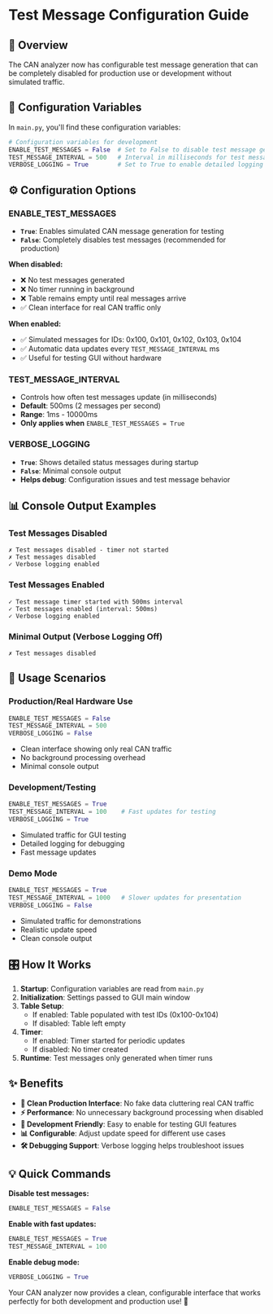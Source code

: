 # Test Message Configuration Guide

## 🎯 Overview
The CAN analyzer now has configurable test message generation that can be completely disabled for production use or development without simulated traffic.

## 🔧 Configuration Variables

In `main.py`, you'll find these configuration variables:

```python
# Configuration variables for development
ENABLE_TEST_MESSAGES = False  # Set to False to disable test message generation
TEST_MESSAGE_INTERVAL = 500   # Interval in milliseconds for test message updates (default: 500ms)
VERBOSE_LOGGING = True        # Set to True to enable detailed logging output
```

## ⚙️ Configuration Options

### **ENABLE_TEST_MESSAGES**
- **`True`**: Enables simulated CAN message generation for testing
- **`False`**: Completely disables test messages (recommended for production)

**When disabled:**
- ❌ No test messages generated
- ❌ No timer running in background
- ❌ Table remains empty until real messages arrive
- ✅ Clean interface for real CAN traffic only

**When enabled:**
- ✅ Simulated messages for IDs: 0x100, 0x101, 0x102, 0x103, 0x104
- ✅ Automatic data updates every `TEST_MESSAGE_INTERVAL` ms
- ✅ Useful for testing GUI without hardware

### **TEST_MESSAGE_INTERVAL**
- Controls how often test messages update (in milliseconds)
- **Default**: 500ms (2 messages per second)
- **Range**: 1ms - 10000ms
- **Only applies when** `ENABLE_TEST_MESSAGES = True`

### **VERBOSE_LOGGING**
- **`True`**: Shows detailed status messages during startup
- **`False`**: Minimal console output
- **Helps debug**: Configuration issues and test message behavior

## 📊 Console Output Examples

### Test Messages Disabled
```
✗ Test messages disabled - timer not started
✗ Test messages disabled
✓ Verbose logging enabled
```

### Test Messages Enabled
```
✓ Test message timer started with 500ms interval
✓ Test messages enabled (interval: 500ms)
✓ Verbose logging enabled
```

### Minimal Output (Verbose Logging Off)
```
✗ Test messages disabled
```

## 🚀 Usage Scenarios

### **Production/Real Hardware Use**
```python
ENABLE_TEST_MESSAGES = False
TEST_MESSAGE_INTERVAL = 500
VERBOSE_LOGGING = False
```
- Clean interface showing only real CAN traffic
- No background processing overhead
- Minimal console output

### **Development/Testing**
```python
ENABLE_TEST_MESSAGES = True
TEST_MESSAGE_INTERVAL = 100    # Fast updates for testing
VERBOSE_LOGGING = True
```
- Simulated traffic for GUI testing
- Detailed logging for debugging
- Fast message updates

### **Demo Mode**
```python
ENABLE_TEST_MESSAGES = True
TEST_MESSAGE_INTERVAL = 1000   # Slower updates for presentation
VERBOSE_LOGGING = False
```
- Simulated traffic for demonstrations
- Realistic update speed
- Clean console output

## 🎛️ How It Works

1. **Startup**: Configuration variables are read from `main.py`
2. **Initialization**: Settings passed to GUI main window
3. **Table Setup**: 
   - If enabled: Table populated with test IDs (0x100-0x104)
   - If disabled: Table left empty
4. **Timer**: 
   - If enabled: Timer started for periodic updates
   - If disabled: No timer created
5. **Runtime**: Test messages only generated when timer runs

## ✨ Benefits

- **🎯 Clean Production Interface**: No fake data cluttering real CAN traffic
- **⚡ Performance**: No unnecessary background processing when disabled
- **🔧 Development Friendly**: Easy to enable for testing GUI features
- **📊 Configurable**: Adjust update speed for different use cases
- **🛠️ Debugging Support**: Verbose logging helps troubleshoot issues

## 💡 Quick Commands

**Disable test messages:**
```python
ENABLE_TEST_MESSAGES = False
```

**Enable with fast updates:**
```python
ENABLE_TEST_MESSAGES = True
TEST_MESSAGE_INTERVAL = 100
```

**Enable debug mode:**
```python
VERBOSE_LOGGING = True
```

Your CAN analyzer now provides a clean, configurable interface that works perfectly for both development and production use! 🎉
